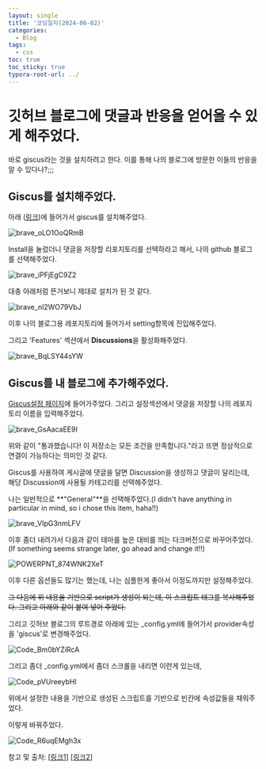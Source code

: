 ```yaml
---
layout: single
title: '코딩일지(2024-06-02)'
categories:
  - Blog
tags:
  - css
toc: true
toc_sticky: true
typora-root-url: ../
---
```








# 깃허브 블로그에 댓글과 반응을 얻어올 수 있게 해주었다.



바로 giscus라는 것을 설치하려고 한다. 이를 통해 나의 블로그에 방문한 이들의 반응을 알 수 있다나?;;;

## Giscus를 설치해주었다.

아래 ([링크](https://github.com/apps/giscus))에 들어가서 giscus를 설치해주었다. 

![brave_oLO1OoQRmB](/images/2024-06-02-codinglog(104)/brave_oLO1OoQRmB.webp)

Install을 눌렀더니 댓글을 저장할 리포지토리를 선택하라고 해서, 나의 github 블로그를 선택해주었다.

![brave_iPFjEgC9Z2](/images/2024-06-02-codinglog(104)/brave_iPFjEgC9Z2.webp)

대충 아래처럼 뜬거보니 제대로 설치가 된 것 같다.

![brave_nl2WO79VbJ](/images/2024-06-02-codinglog(104)/brave_nl2WO79VbJ.webp)

이후 나의 블로그용 레포지토리에 들어가서 setting항목에 진입해주었다.

그리고 'Features' 섹션에서 **Discussions**을 활성화해주었다.

![brave_BqLSY44sYW](/images/2024-06-02-codinglog(104)/brave_BqLSY44sYW.webp)



## Giscus를 내 블로그에 추가해주었다.

[Giscus설정 페이지](https://giscus.app/ko)에 들어가주었다. 그리고 설정섹션에서 댓글을 저장할 나의 레포지토리 이름을 입력해주었다.

![brave_GsAacaEE9I](/images/2024-06-02-codinglog(104)/brave_GsAacaEE9I.webp)

위와 같이 "통과했습니다! 이 저장소는 모든 조건을 만족합니다."라고 뜨면 정상적으로 연결이 가능하다는 의미인 것 같다.



Giscus를 사용하여 게시글에 댓글을 달면 Discussion을 생성하고 댓글이 달리는데, 해당 Discussion에 사용될 카테고리를 선택해주었다.

나는 일반적으로 **"General"**을 선택해주었다.(I didn't have anything in particular in mind, so i chose this item, haha!!)

![brave_VIpG3nmLFV](/images/2024-06-02-codinglog(104)/brave_VIpG3nmLFV.webp)

이후 좀더 내려가서 다음과 같이 테마를 높은 대비를 띄는 다크버전으로 바꾸어주었다.(If something seems strange later, go ahead and change it!!)

![POWERPNT_874WNK2XeT](/images/2024-06-02-codinglog(104)/POWERPNT_874WNK2XeT.webp)



이후 다른 옵션들도 많기는 했는데, 나는 심플한게 좋아서 이정도까지만 설정해주었다.

~~그 다음에 위 내용을 기반으로 script가 생성이 되는데, 이 스크립트 태그를 복사해주었다. 그리고 아래와 같이 붙여 넣어 주었다.~~

그리고 깃허브 블로그의 루트경로 아래에 있는 _config.yml에 들어가서 provider속성을 'giscus'로 변경해주었다.

![Code_Bm0bYZiRcA](/images/2024-06-02-codinglog(104)/Code_Bm0bYZiRcA.webp)

그리고 좀더 _config.yml에서 좀더 스크롤을 내리면 이런게 있는데,

![Code_pVUreeybHl](/images/2024-06-02-codinglog(104)/Code_pVUreeybHl.webp)

위에서 설정한 내용을 기반으로 생성된 스크립트를 기반으로 빈칸에 속성값들을 채워주었다.

이렇게 바꿔주었다.

![Code_R6uqEMgh3x](/images/2024-06-02-codinglog(104)/Code_R6uqEMgh3x.webp)

참고 및 출처: [[링크1](https://mmistakes.github.io/minimal-mistakes/docs/configuration/#giscus-comments)] [[링크2](https://univdev.page/posts/add-giscus/)]







